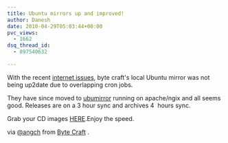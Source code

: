 ```yaml
---
title: Ubuntu mirrors up and improved!
author: Danesh
date: 2010-04-29T05:03:44+00:00
pvc_views:
  - 1662
dsq_thread_id:
  - 897540632

---
```

With the recent [internet issues][1], byte craft's local Ubuntu mirror was not being up2date due to overlapping cron jobs.

They have since moved to [ubumirror][2] running on apache/ngix and all seems good. Releases are on a 3 hour sync and archives 4  hours sync.

Grab your CD images [HERE][3].Enjoy the speed.

via [@angch][4] from [Byte Craft][5] .

 [1]: /posts/malaysians-experiencing-slow-internet-access/
 [2]: https://code.launchpad.net/~ubumirror-devs/ubumirror/trunk
 [3]: http://ubuntu.bytecraft.com.my/releases/
 [4]: http://twitter.com/angch
 [5]: http://blog.bytecraft.com.my/blog/angch/2010/04/29/ubuntu-mirrors-and-improved